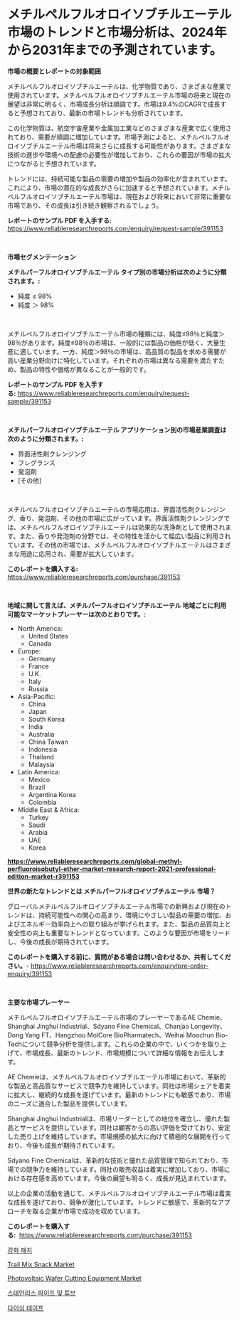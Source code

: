 <p><h1>メチルペルフルオロイソブチルエーテル市場のトレンドと市場分析は、2024年から2031年までの予測されています。</h1></p><p><strong>市場の概要とレポートの対象範囲</strong></p>
<p><p>メチルペルフルオロイソブチルエーテルは、化学物質であり、さまざまな産業で使用されています。メチルペルフルオロイソブチルエーテル市場の将来と現在の展望は非常に明るく、市場成長分析は順調です。市場は9.4%のCAGRで成長すると予想されており、最新の市場トレンドも分析されています。 </p><p>この化学物質は、航空宇宙産業や金属加工業などのさまざまな産業で広く使用されており、需要が順調に増加しています。市場予測によると、メチルペルフルオロイソブチルエーテル市場は将来さらに成長する可能性があります。さまざまな技術の進歩や環境への配慮の必要性が増加しており、これらの要因が市場の拡大につながると予想されています。 </p><p>トレンドには、持続可能な製品の需要の増加や製品の効率化が含まれています。これにより、市場の潜在的な成長がさらに加速すると予想されています。メチルペルフルオロイソブチルエーテル市場は、現在および将来において非常に重要な市場であり、その成長は引き続き観察されるでしょう。</p></p>
<p><strong>レポートのサンプル PDF を入手する:</strong> <a href="https://www.reliableresearchreports.com/enquiry/request-sample/391153">https://www.reliableresearchreports.com/enquiry/request-sample/391153</a></p>
<p>&nbsp;</p>
<p><strong>市場セグメンテーション</strong></p>
<p><strong>メチルパーフルオロイソブチルエーテル タイプ別の市場分析は次のように分類されます。:</strong></p>
<p><ul><li>純度 ≤ 98%</li><li>純度 ＞ 98%</li></ul></p>
<p>&nbsp;</p>
<p><p>メチルペルフルオロイソブチルエーテル市場の種類には、純度≤98％と純度＞98％があります。純度≤98％の市場は、一般的には製品の価格が低く、大量生産に適しています。一方、純度＞98％の市場は、高品質の製品を求める需要が高い産業分野向けに特化しています。それぞれの市場は異なる需要を満たすため、製品の特性や価格が異なることが一般的です。</p></p>
<p><strong>レポートのサンプル PDF を入手する:</strong>&nbsp;<a href="https://www.reliableresearchreports.com/enquiry/request-sample/391153">https://www.reliableresearchreports.com/enquiry/request-sample/391153</a></p>
<p>&nbsp;</p>
<p><strong> メチルパーフルオロイソブチルエーテル アプリケーション別の市場産業調査は次のように分類されます。:</strong></p>
<p><ul><li>界面活性剤クレンジング</li><li>フレグランス</li><li>発泡剤</li><li>[その他]</li></ul></p>
<p>&nbsp;</p>
<p><p>メチルペルフルオロイソブチルエーテルの市場応用は、界面活性剤クレンジング、香り、発泡剤、その他の市場に広がっています。界面活性剤クレンジングでは、メチルペルフルオロイソブチルエーテルは効果的な洗浄剤として使用されます。また、香りや発泡剤の分野では、その特性を活かして幅広い製品に利用されています。その他の市場では、メチルペルフルオロイソブチルエーテルはさまざまな用途に応用され、需要が拡大しています。</p></p>
<p><strong>このレポートを購入する:</strong>&nbsp; <a href="https://www.reliableresearchreports.com/purchase/391153">https://www.reliableresearchreports.com/purchase/391153</a></p>
<p>&nbsp;</p>
<p><strong>地域に関して言えば、メチルパーフルオロイソブチルエーテル 地域ごとに利用可能なマーケットプレーヤーは次のとおりです。:</strong></p>
<p><ul>
    <li>
        North America:
        <ul>
            <li>United States</li>
            <li>Canada</li>
        </ul>
    </li>
    <li>
        Europe:
        <ul>
            <li>Germany</li>
            <li>France</li>
            <li>U.K.</li>
            <li>Italy</li>
            <li>Russia</li>
        </ul>
    </li>
    <li>
        Asia-Pacific:
        <ul>
            <li>China</li>
            <li>Japan</li>
            <li>South Korea</li>
            <li>India</li>
            <li>Australia</li>
            <li>China Taiwan</li>
            <li>Indonesia</li>
            <li>Thailand</li>
            <li>Malaysia</li>
        </ul>
    </li>
    <li>
        Latin America:
        <ul>
            <li>Mexico</li>
            <li>Brazil</li>
            <li>Argentina Korea</li>
            <li>Colombia</li>
        </ul>
    </li>
    <li>
        Middle East & Africa:
        <ul>
            <li>Turkey</li>
            <li>Saudi</li>
            <li>Arabia</li>
            <li>UAE</li>
            <li>Korea</li>
        </ul>
    </li>
    </ul></p>
<p><strong><a href="https://www.reliableresearchreports.com/global-methyl-perfluoroisobutyl-ether-market-research-report-2021-professional-edition-market-r391153">https://www.reliableresearchreports.com/global-methyl-perfluoroisobutyl-ether-market-research-report-2021-professional-edition-market-r391153</a></strong>&nbsp;</p>
<p><strong>世界の新たなトレンドとは メチルパーフルオロイソブチルエーテル 市場？</strong></p>
<p><p>グローバルメチルペルフルオロイソブチルエーテル市場での新興および現在のトレンドは、持続可能性への関心の高まり、環境にやさしい製品の需要の増加、およびエネルギー効率向上への取り組みが挙げられます。また、製品の品質向上と安全性の向上も重要なトレンドとなっています。このような要因が市場をリードし、今後の成長が期待されています。</p></p>
<p><strong>このレポートを購入する前に、質問がある場合は問い合わせるか、共有してください。</strong>- <a href="https://www.reliableresearchreports.com/enquiry/pre-order-enquiry/391153">https://www.reliableresearchreports.com/enquiry/pre-order-enquiry/391153</a></p>
<p>&nbsp;</p>
<p><strong>主要な市場プレーヤー</strong></p>
<p><p>メチルペルフルオロイソブチルエーテル市場のプレーヤーであるAE Chemie、Shanghai Jinghui Industrial、Sdyano Fine Chemical、Chanjao Longevity、Dong Yang FT、Hangzhou MolCore BioPharmatech、Weihai Moochun Bio-Techについて競争分析を提供します。これらの企業の中で、いくつかを取り上げて、市場成長、最新のトレンド、市場規模について詳細な情報をお伝えします。</p><p>AE Chemieは、メチルペルフルオロイソブチルエーテル市場において、革新的な製品と高品質なサービスで競争力を維持しています。同社は市場シェアを着実に拡大し、継続的な成長を遂げています。最新のトレンドにも敏感であり、市場のニーズに適合した製品を提供しています。</p><p>Shanghai Jinghui Industrialは、市場リーダーとしての地位を確立し、優れた製品とサービスを提供しています。同社は顧客からの高い評価を受けており、安定した売り上げを維持しています。市場規模の拡大に向けて積極的な展開を行っており、今後も成長が期待されています。</p><p>Sdyano Fine Chemicalは、革新的な技術と優れた品質管理で知られており、市場での競争力を維持しています。同社の販売収益は着実に増加しており、市場における存在感を高めています。今後の展望も明るく、成長が見込まれています。</p><p>以上の企業の活動を通じて、メチルペルフルオロイソブチルエーテル市場は着実な成長を遂げており、競争が激化しています。トレンドに敏感で、革新的なアプローチを取る企業が市場で成功を収めています。</p></p>
<p><strong>このレポートを購入する:</strong>&nbsp;&nbsp;<a href="https://www.reliableresearchreports.com/purchase/391153">https://www.reliableresearchreports.com/purchase/391153</a></p>
<p><p><a href="https://medium.com/@leatharoan20231/%ED%92%80%EC%9D%B4-%EA%B0%95%ED%99%94-%ED%8C%A8%EC%B9%98-%EC%8B%9C%EC%9E%A5-%EB%A9%94%ED%8A%B8%EB%A6%AD%EC%8A%A4-%EC%8B%9C%EC%9E%A5-%EC%A0%90%EC%9C%A0%EC%9C%A8-%ED%8A%B8%EB%A0%8C%EB%93%9C-%EB%B0%8F-%EC%84%B1%EC%9E%A5-%ED%8C%A8%ED%84%B4-%ED%95%B4%EB%8F%85-dc43fd30ac69">강화 패치</a></p><p><a href="https://github.com/jsmusil/Market-Research-Report-List-2/blob/main/trail-mix-snack-market.md">Trail Mix Snack Market</a></p><p><a href="https://issuu.com/reportprime-2/docs/photovoltaic-wafer-cutting-equipment-market-size-2">Photovoltaic Wafer Cutting Equipment Market</a></p><p><a href="https://github.com/plelbej847484502/Market-Research-Report-List-1/blob/main/923262117195.md">스테인리스 파이프 및 튜브</a></p><p><a href="https://medium.com/@thib_harou/%EB%8B%A4%EC%9D%B4%EC%8B%B1-%ED%85%8C%EC%9D%B4%ED%94%84-%EC%8B%9C%EC%9E%A5%EC%9D%80-%EC%8B%9C%EC%9E%A5-%EC%A0%90%EC%9C%A0%EC%9C%A8-%EC%8B%9C%EC%9E%A5-%EB%8F%99%ED%96%A5-%EB%B0%8F-%EC%8B%9C%EC%9E%A5-%EC%84%B1%EC%9E%A5%EC%97%90-%EB%8C%80%ED%95%9C-%EC%A0%95%EB%B3%B4%EB%A5%BC-%EC%A0%9C%EA%B3%B5%ED%95%A9%EB%8B%88%EB%8B%A4-ad28e336c824">다이싱 테이프</a></p></p>